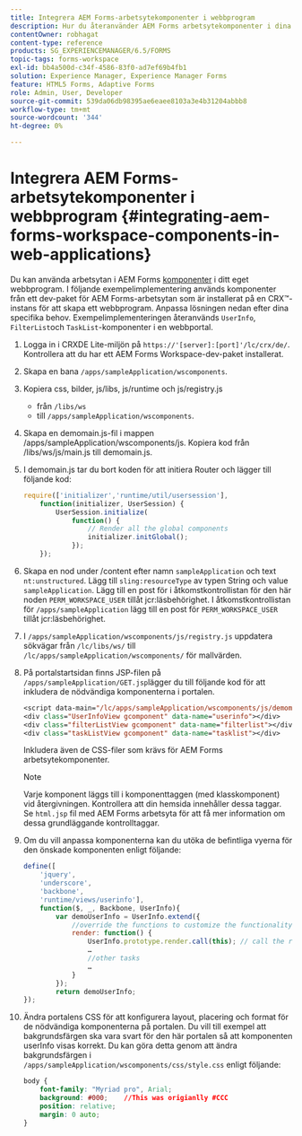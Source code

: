 ```yaml
---
title: Integrera AEM Forms-arbetsytekomponenter i webbprogram
description: Hur du återanvänder AEM Forms arbetsytekomponenter i dina egna webbprogram för att använda funktionalitet och få en nära integrering.
contentOwner: robhagat
content-type: reference
products: SG_EXPERIENCEMANAGER/6.5/FORMS
topic-tags: forms-workspace
exl-id: bb4a500d-c34f-4586-83f0-ad7ef69b4fb1
solution: Experience Manager, Experience Manager Forms
feature: HTML5 Forms, Adaptive Forms
role: Admin, User, Developer
source-git-commit: 539da06db98395ae6eaee8103a3e4b31204abbb8
workflow-type: tm+mt
source-wordcount: '344'
ht-degree: 0%

---
```


# Integrera AEM Forms-arbetsytekomponenter i webbprogram {#integrating-aem-forms-workspace-components-in-web-applications}

Du kan använda arbetsytan i AEM Forms [komponenter](/help/forms/using/description-reusable-components.md) i ditt eget webbprogram. I följande exempelimplementering används komponenter från ett dev-paket för AEM Forms-arbetsytan som är installerat på en CRX™-instans för att skapa ett webbprogram. Anpassa lösningen nedan efter dina specifika behov. Exempelimplementeringen återanvänds `UserInfo`, `FilterList`och `TaskList`-komponenter i en webbportal.

1. Logga in i CRXDE Lite-miljön på `https://'[server]:[port]'/lc/crx/de/`. Kontrollera att du har ett AEM Forms Workspace-dev-paket installerat.
1. Skapa en bana `/apps/sampleApplication/wscomponents`.
1. Kopiera css, bilder, js/libs, js/runtime och js/registry.js

   * från `/libs/ws`
   * till `/apps/sampleApplication/wscomponents`.

1. Skapa en demomain.js-fil i mappen /apps/sampleApplication/wscomponents/js. Kopiera kod från /libs/ws/js/main.js till demomain.js.
1. I demomain.js tar du bort koden för att initiera Router och lägger till följande kod:

   ```javascript
   require(['initializer','runtime/util/usersession'],
       function(initializer, UserSession) {
           UserSession.initialize(
               function() {
                   // Render all the global components
                   initializer.initGlobal();
               });
       });
   ```

1. Skapa en nod under /content efter namn `sampleApplication` och text `nt:unstructured`. Lägg till `sling:resourceType` av typen String och value `sampleApplication`. Lägg till en post för i åtkomstkontrollistan för den här noden `PERM_WORKSPACE_USER` tillåt jcr:läsbehörighet. I åtkomstkontrollistan för `/apps/sampleApplication` lägg till en post för `PERM_WORKSPACE_USER` tillåt jcr:läsbehörighet.
1. I `/apps/sampleApplication/wscomponents/js/registry.js` uppdatera sökvägar från `/lc/libs/ws/` till `/lc/apps/sampleApplication/wscomponents/` för mallvärden.
1. På portalstartsidan finns JSP-filen på `/apps/sampleApplication/GET.jsp`lägger du till följande kod för att inkludera de nödvändiga komponenterna i portalen.

   ```jsp
   <script data-main="/lc/apps/sampleApplication/wscomponents/js/demomain" src="/lc/apps/sampleApplication/wscomponents/js/libs/require/require.js"></script>
   <div class="UserInfoView gcomponent" data-name="userinfo"></div>
   <div class="filterListView gcomponent" data-name="filterlist"></div>
   <div class="taskListView gcomponent" data-name="tasklist"></div>
   ```

   Inkludera även de CSS-filer som krävs för AEM Forms arbetsytekomponenter.

   >[!NOTE]
   >
   >Varje komponent läggs till i komponenttaggen (med klasskomponent) vid återgivningen. Kontrollera att din hemsida innehåller dessa taggar. Se `html.jsp` fil med AEM Forms arbetsyta för att få mer information om dessa grundläggande kontrolltaggar.

1. Om du vill anpassa komponenterna kan du utöka de befintliga vyerna för den önskade komponenten enligt följande:

   ```javascript
   define([
       'jquery',
       'underscore',
       'backbone',
       'runtime/views/userinfo'],
       function($, _, Backbone, UserInfo){
           var demoUserInfo = UserInfo.extend({
               //override the functions to customize the functionality
               render: function() {
                   UserInfo.prototype.render.call(this); // call the render function of the super class
                   …
                   //other tasks
                   …
               }
           });
           return demoUserInfo;
   });
   ```

1. Ändra portalens CSS för att konfigurera layout, placering och format för de nödvändiga komponenterna på portalen. Du vill till exempel att bakgrundsfärgen ska vara svart för den här portalen så att komponenten userInfo visas korrekt. Du kan göra detta genom att ändra bakgrundsfärgen i `/apps/sampleApplication/wscomponents/css/style.css` enligt följande:

   ```css
   body {
       font-family: "Myriad pro", Arial;
       background: #000;    //This was origianlly #CCC
       position: relative;
       margin: 0 auto;
   }
   ```
